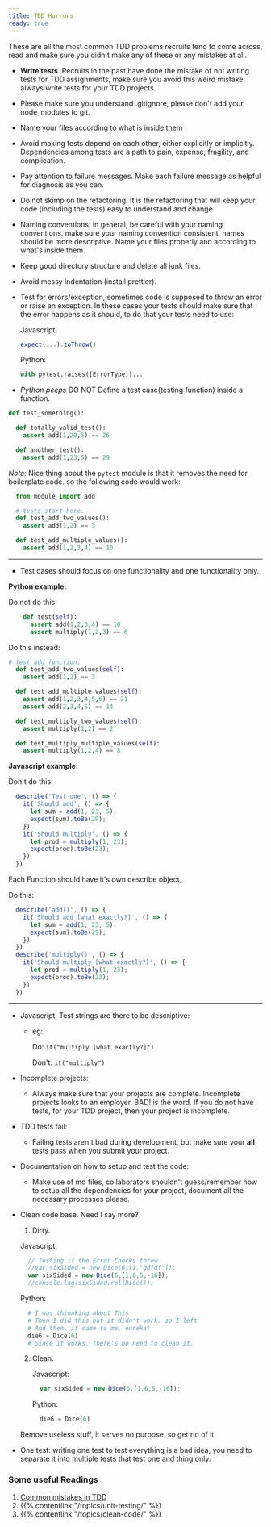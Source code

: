 ```yaml
---
title: TDD Horrors
ready: true
---
```


These are all the most common TDD problems recruits tend to come across, read and make sure you didn't make any of these or any mistakes at all.

- **Write tests**. Recruits in the past have done the mistake of not writing tests for TDD assignments, make sure you avoid this weird mistake. always write tests for your TDD projects.
- Please make sure you understand .gitignore, please don't add your node_modules to git.
- Name your files according to what is inside them
- Avoid making tests depend on each other, either explicitly or implicitly. Dependencies among tests are a path to pain, expense, fragility, and complication.
- Pay attention to failure messages. Make each failure message as helpful for diagnosis as you can.
- Do not skimp on the refactoring. It is the refactoring that will keep your code (including the tests) easy to understand and change
- Naming conventions: in general, be careful with your naming conventions. make sure your naming convention consistent, names should be more descriptive. Name your files properly and according to what's inside them.
- Keep good directory structure and delete all junk files.
- Avoid messy indentation (install prettier).
- Test for errors/exception, sometimes code is supposed to throw an error or raise an exception. In these cases your tests should make sure that the error happens as it should, to do that your tests need to use:

    Javascript:
    ```js
    expect(...).toThrow()
    ```

    Python:
    ```py
    with pytest.raises([ErrorType])...
    ```

- *Python peeps* DO NOT Define a test case(testing function) inside a function.

```py
def test_something():

  def totally_valid_test():
    assert add(1,20,5) == 26

  def another_test():
    assert add(1,23,5) == 29

```
*Note:*
Nice thing about the `pytest` module is that it removes the need for boilerplate code. so the following code would work:
```py
  from module import add

  # tests start here.
  def test_add_two_values():
    assert add(1,2) == 3

  def test_add_multiple_values():
    assert add(1,2,3,4) == 10
```
---

- Test cases should focus on one functionality and one functionality only.

**Python example:**

Do not do this:
```py
    def test(self):
      assert add(1,2,3,4) == 10
      assert multiply(1,2,3) == 6
```
Do this instead:
```py
# test add function.
  def test_add_two_values(self):
    assert add(1,2) == 3

  def test_add_multiple_values(self):
    assert add(1,2,3,4,5,6) == 21
    assert add(2,3,4,5) == 14

  def test_multiply_two_values(self):
    assert multiply(1,2) == 2

  def test_multiply_multiple_values(self):
    assert multiply(1,2,4) == 8
```

**Javascript example:**

Don't do this:
```js
  describe('Test one', () => {
    it('Should add', () => {
      let sum = add(1, 23, 5);
      expect(sum).toBe(29);
    })
    it('Should multiply', () => {
      let prod = multiply(1, 23);
      expect(prod).toBe(23);
    })
  })
```

Each Function should have it's own describe object_

Do this:
```js
  describe('add()', () => {
    it('Should add [what exactly?]', () => {
      let sum = add(1, 23, 5);
      expect(sum).toBe(29);
    })
  })
  describe('multiply()', () => {
    it('Should multiply [what exactly?]', () => {
      let prod = multiply(1, 23);
      expect(prod).toBe(23);
    })
  })
```
---
- Javascript: Test strings are there to be descriptive:
  - eg:

      Do: `it("multiply [what exactly?]")`

      Don't: `it("multiply")`
- Incomplete projects:
  - Always make sure that your projects are complete. Incomplete projects looks to an employer. BAD! is the word. If you do not  have tests, for your TDD project, then your project is incomplete.

- TDD tests fail:
  - Failing tests aren't bad during development, but make sure your **all** tests pass when you submit your project.

- Documentation on how to setup and test the code:
  - Make use of md files, collaborators shouldn't guess/remember how to setup all the dependencies for your project, document all the necessary processes please.

- Clean code base. Need I say more?

  1. Dirty.

    Javascript:

    ```js
      // Testing if the Error Checks throw
      //var sixSided = new Dice(6,[1,"gdfdf"]);
      var sixSided = new Dice(6,[1,6,5,-16]);
      //console.log(sixSided.rollDice());
    ```

    Python:

    ```py
      # I was thinnking about This
      # Then I did this but it didn't work. so I left
      # And then, it came to me, eureka!
      die6 = Dice(6)
      # Since it works, there's no need to clean it.
    ```


  2. Clean.

      Javascript:

      ```js
        var sixSided = new Dice(6,[1,6,5,-16]);
      ```

      Python:

      ```py
        die6 = Dice(6)
      ```

  Remove useless stuff, it serves no purpose. so get rid of it.

- One test: writing one test to test everything is a bad idea, you need to separate it into multiple tests that test one and thing only.





### Some useful Readings
  1. [Common mistakes in TDD](https://cmatskas.com/common-mistakes-in-tdd/)
  2. {{% contentlink "/topics/unit-testing/" %}}
  3. {{% contentlink "/topics/clean-code/" %}}
